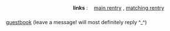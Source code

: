 
ㅤㅤ ㅤㅤㅤ ㅤㅤㅤ ㅤㅤㅤ ㅤㅤㅤ ㅤㅤ**links** :ㅤ [main rentry](https://rentry.co/tyvn) , [matching rentry](https://rentry.co/taehy_n) 
ㅤㅤ ㅤㅤㅤ ㅤㅤㅤ ㅤㅤㅤ ㅤㅤㅤ ㅤㅤ
ㅤㅤ ㅤㅤㅤ ㅤㅤㅤ ㅤㅤㅤ ㅤㅤㅤ ㅤㅤㅤㅤ ㅤㅤㅤ ㅤㅤ[guestbook](https://soobin.123guestbook.com/#) (leave a message! will most definitely reply ^_^)
